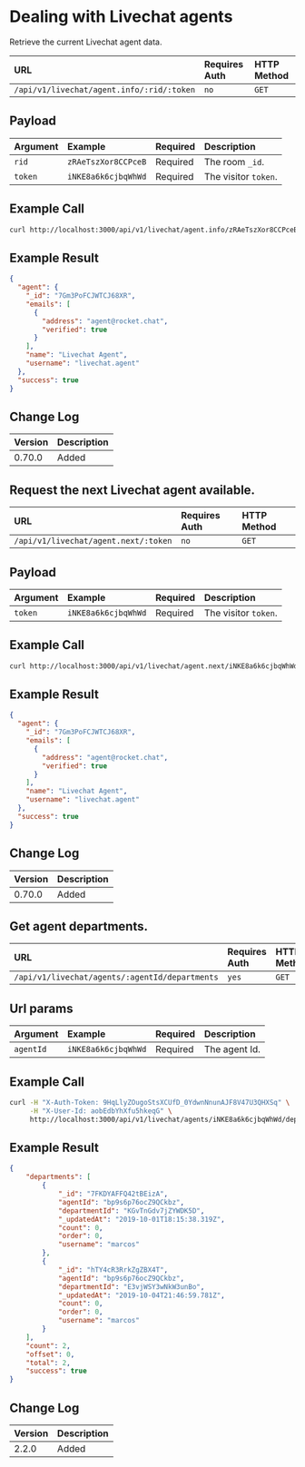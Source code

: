 # Dealing with Livechat agents

Retrieve the current Livechat agent data.

| URL                                       | Requires Auth | HTTP Method |
| :---------------------------------------- | :------------ | :---------- |
| `/api/v1/livechat/agent.info/:rid/:token` | `no`          | `GET`       |

## Payload

| Argument | Example             | Required | Description           |
| :------- | :------------------ | :------- | :-------------------- |
| `rid`    | `zRAeTszXor8CCPceB` | Required | The room `_id`.       |
| `token`  | `iNKE8a6k6cjbqWhWd` | Required | The visitor `token`.  |

## Example Call

```bash
curl http://localhost:3000/api/v1/livechat/agent.info/zRAeTszXor8CCPceB/iNKE8a6k6cjbqWhWd
```

## Example Result

```json
{
  "agent": {
    "_id": "7Gm3PoFCJWTCJ68XR",
    "emails": [
      {
        "address": "agent@rocket.chat",
        "verified": true
      }
    ],
    "name": "Livechat Agent",
    "username": "livechat.agent"
  },
  "success": true
}
```

## Change Log

| Version | Description |
| :------ | :---------- |
| 0.70.0  | Added       |

## Request the next Livechat agent available.

| URL                                       | Requires Auth | HTTP Method |
| :---------------------------------------- | :------------ | :---------- |
| `/api/v1/livechat/agent.next/:token`      | `no`          | `GET`       |

## Payload

| Argument | Example             | Required | Description           |
| :------- | :------------------ | :------- | :-------------------- |
| `token`  | `iNKE8a6k6cjbqWhWd` | Required | The visitor `token`.  |

## Example Call

```bash
curl http://localhost:3000/api/v1/livechat/agent.next/iNKE8a6k6cjbqWhWd
```

## Example Result

```json
{
  "agent": {
    "_id": "7Gm3PoFCJWTCJ68XR",
    "emails": [
      {
        "address": "agent@rocket.chat",
        "verified": true
      }
    ],
    "name": "Livechat Agent",
    "username": "livechat.agent"
  },
  "success": true
}
```

## Change Log

| Version | Description |
| :------ | :---------- |
| 0.70.0  | Added       |

## Get agent departments.

| URL                                             | Requires Auth | HTTP Method |
| :---------------------------------------------- | :------------ | :---------- |
| `/api/v1/livechat/agents/:agentId/departments`  | `yes`          | `GET`       |

## Url params

| Argument | Example               | Required | Description           |
| :------- | :-------------------- | :------- | :-------------------- |
| `agentId`  | `iNKE8a6k6cjbqWhWd` | Required | The agent Id.         |

## Example Call

```bash
curl -H "X-Auth-Token: 9HqLlyZOugoStsXCUfD_0YdwnNnunAJF8V47U3QHXSq" \
     -H "X-User-Id: aobEdbYhXfu5hkeqG" \
     http://localhost:3000/api/v1/livechat/agents/iNKE8a6k6cjbqWhWd/departments
```

## Example Result

```json
{
    "departments": [
        {
            "_id": "7FKDYAFFQ42tBEizA",
            "agentId": "bp9s6p76ocZ9QCkbz",
            "departmentId": "KGvTnGdv7jZYWDK5D",
            "_updatedAt": "2019-10-01T18:15:38.319Z",
            "count": 0,
            "order": 0,
            "username": "marcos"
        },
        {
            "_id": "hTY4cR3RrkZgZBX4T",
            "agentId": "bp9s6p76ocZ9QCkbz",
            "departmentId": "E3vjWSY3wNkW3unBo",
            "_updatedAt": "2019-10-04T21:46:59.781Z",
            "count": 0,
            "order": 0,
            "username": "marcos"
        }
    ],
    "count": 2,
    "offset": 0,
    "total": 2,
    "success": true
}
```

## Change Log

| Version | Description |
| :------ | :---------- |
| 2.2.0   | Added       |
